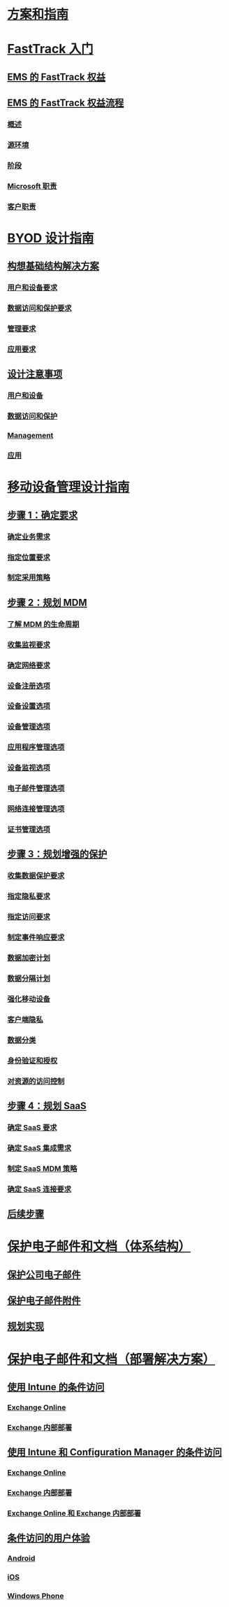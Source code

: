 # [方案和指南](scenarios-guides.md)

# [FastTrack 入门](enterprise-mobility-fasttrack-program.md)
## [EMS 的 FastTrack 权益](fasttrack-center-benefit-for-enterprise-mobility-suite-ems.md)
## [EMS 的 FastTrack 权益流程](fasttrack-center-benefit-process-for-enterprise-mobility-suite-ems.md)
### [概述](fasttrack-center-benefit-process-for-ems-overview.md)
### [源环境](fasttrack-center-benefit-process-for-ems-environment-expectations.md)
### [阶段](fasttrack-center-benefit-process-for-ems-phases.md)
### [Microsoft 职责](fasttrack-center-benefit-process-for-ems-microsoft-responsibilities.md)
### [客户职责](fasttrack-center-benefit-process-for-ems-your-responsibilities.md)

# [BYOD 设计指南](byod-design-considerations-guide.md)
## [构想基础结构解决方案](byod-envisioning-the-byod-infrastructure-solution.md)
### [用户和设备要求](byod-user-device-reqs.md)
### [数据访问和保护要求](byod-data-access-protection-reqs.md)
### [管理要求](byod-management-reqs.md)
### [应用要求](byod-app-reqs.md)
## [设计注意事项](byod-design-considerations.md)
### [用户和设备](byod-user-and-device-considerations.md)
### [数据访问和保护](byod-data-access-and-protection-considerations.md)
### [Management](byod-management-considerations.md)
### [应用](byod-app-considerations.md)

# [移动设备管理设计指南](mdm-design-considerations-guide.md)
## [步骤 1：确定要求](mdm-step-1-identify-your-mobile-device-management-requirements.md)
### [确定业务需求](mdm-identify-business-needs.md)
### [指定位置要求](mdm-specify-mdm-location-requirements.md)
### [制定采用策略](mdm-develop-mdm-adoption-strategy.md)
## [步骤 2：规划 MDM](mdm-step-2-plan-for-mobile-device-management.md)
### [了解 MDM 的生命周期](mdm-understand-mdm-lifecycle.md)
### [收集监视要求](mdm-gather-monitoring-requirements.md)
### [确定网络要求](mdm-determine-network-requirements.md)
### [设备注册选项](mdm-device-enrollment-options.md)
### [设备设置选项](mdm-device-provisioning-options.md)
### [设备管理选项](mdm-device-management-options.md)
### [应用程序管理选项](mdm-application-management-options.md)
### [设备监视选项](mdm-device-monitoring-options.md)
### [电子邮件管理选项](mdm-email-management-options.md)
### [网络连接管理选项](mdm-network-connectivity-management-options.md)
### [证书管理选项](mdm-certificate-management-options.md)
## [步骤 3：规划增强的保护](mdm-step-3-plan-enhancing-mobile-devices-protection.md)
### [收集数据保护要求](mdm-gather-data-protection-requirements.md)
### [指定隐私要求](mdm-specify-privacy-requirements.md)
### [指定访问要求](mdm-specify-your-access-requirements.md)
### [制定事件响应要求](mdm-develop-incident-response-requirements.md)
### [数据加密计划](mdm-data-encryption.md)
### [数据分隔计划](mdm-data-segregation.md)
### [强化移动设备](mdm-hardening-mobile-devices.md)
### [客户端隐私](mdm-client-privacy.md)
### [数据分类](mdm-data-classification.md)
### [身份验证和授权](mdm-authentication-authorization.md)
### [对资源的访问控制](mdm-access-control-resources.md)
## [步骤 4：规划 SaaS](mdm-step-4-plan-for-software-as-a-service-mobile-device-management.md)
### [确定 SaaS 要求](mdm-identify-saas-requirements.md)
### [确定 SaaS 集成需求](mdm-identify-saas-solution-infrastructure-integration-needs.md)
### [制定 SaaS MDM 策略](mdm-develop-saas-mdm-strategy.md)
### [确定 SaaS 连接要求](mdm-identify-saas-connectivity-requirements.md)
## [后续步骤](mdm-next-steps-and-additional-resources.md)

# [保护电子邮件和文档（体系结构）](architecture-guidance-for-protecting-company-email-and-documents.md)
## [保护公司电子邮件](protect-corporate-email-documents.md)
## [保护电子邮件附件](protect-email-attachments.md)
## [规划实现](implement-solution.md)

# [保护电子邮件和文档（部署解决方案）](learn-how-to-deploy-a-solution-for-protecting-company-email-and-documents)
## [使用 Intune 的条件访问](conditional-access-intune.md)
### [Exchange Online](conditional-access-intune-exchange-online.md)
### [Exchange 内部部署](conditional-access-intune-exchange.md)
## [使用 Intune 和 Configuration Manager 的条件访问](conditional-access-intune-configmgr.md)
### [Exchange Online](conditional-access-intune-configmgr-exchange-online.md)
### [Exchange 内部部署](conditional-access-intune-configmgr-exchange.md)
### [Exchange Online 和 Exchange 内部部署](conditional-access-intune-configmgr-coexist.md)
## [条件访问的用户体验](end-user-experience-conditional-access.md)
### [Android](end-user-experience-conditional-access-android.md)
### [iOS](end-user-experience-conditional-access-ios.md)
### [Windows Phone](end-user-experience-conditional-access-winphone.md)

<!--HONumber=Apr16_HO2-->



